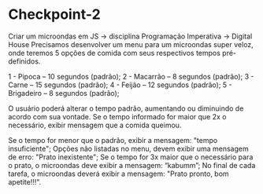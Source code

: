 # Checkpoint-2
Criar um microondas em JS -> disciplina Programação Imperativa -> Digital House
Precisamos desenvolver um menu para um microondas super veloz,
onde teremos 5 opções de comida com seus respectivos tempos pré-definidos. 

1 - Pipoca – 10 segundos (padrão);
2 - Macarrão – 8 segundos (padrão);
3 - Carne – 15 segundos (padrão);
4 - Feijão – 12 segundos (padrão);
5 - Brigadeiro – 8 segundos (padrão); 

O usuário poderá alterar o tempo padrão, aumentando ou diminuindo de acordo com sua vontade.
Se o tempo informado for maior que 2x o necessário, exibir mensagem que a comida queimou.

Se o tempo for menor que o padrão, exibir a mensagem: "tempo insuficiente"; 
Opções não listadas no menu, devem exibir uma mensagem de erro: "Prato inexistente";
Se o tempo for 3x maior que o necessário para o prato, o microondas deve exibir a mensagem: “kabumm”;
No final de cada tarefa, o microondas deverá exibir a mensagem: "Prato pronto, bom apetite!!!".
